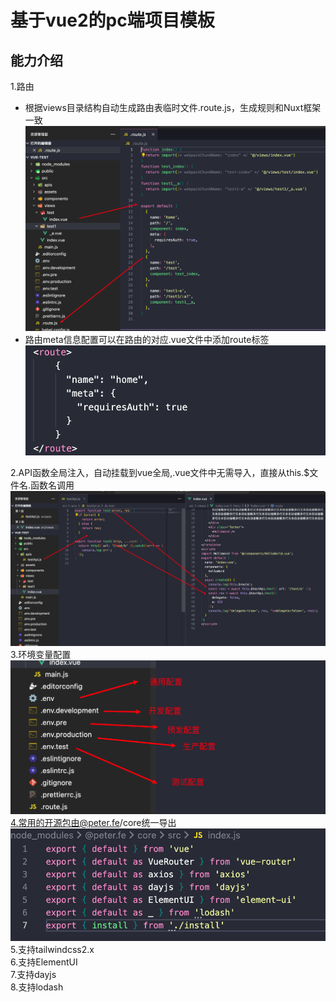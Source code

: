 # 基于vue2的pc端项目模板
## 能力介绍
1.路由
  - 根据views目录结构自动生成路由表临时文件.route.js，生成规则和Nuxt框架一致
  ![route](image-1.png)
  - 路由meta信息配置可以在路由的对应.vue文件中添加route标签
  ![meta](image.png)

2.API函数全局注入，自动挂载到vue全局,.vue文件中无需导入，直接从this.$文件名.函数名调用
![api](image-2.png)
3.环境变量配置
![env](image-3.png)
4.常用的开源包由@peter.fe/core统一导出
![core](image-4.png)
5.支持tailwindcss2.x  
6.支持ElementUI  
7.支持dayjs  
8.支持lodash  

